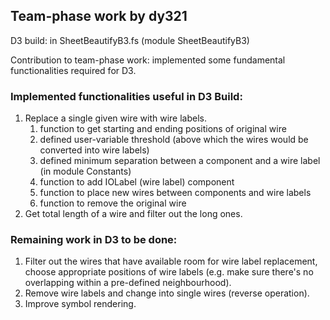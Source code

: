 ## Team-phase work by dy321
D3 build: in SheetBeautifyB3.fs (module SheetBeautifyB3)

Contribution to team-phase work: implemented some fundamental functionalities required for D3.

### Implemented functionalities useful in D3 Build:
1. Replace a single given wire with wire labels.
    1. function to get starting and ending positions of original wire
    2. defined user-variable threshold (above which the wires would be converted into wire labels)
    3. defined minimum separation between a component and a wire label (in module Constants)
    4. function to add IOLabel (wire label) component
    5. function to place new wires between components and wire labels
    6. function to remove the original wire
2. Get total length of a wire and filter out the long ones.


### Remaining work in D3 to be done:
1. Filter out the wires that have available room for wire label replacement, choose appropriate positions of wire labels (e.g. make sure there's no overlapping within a pre-defined neighbourhood).
2. Remove wire labels and change into single wires (reverse operation).
3. Improve symbol rendering.

